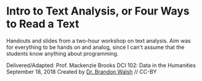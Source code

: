 # Intro to Text Analysis, or Four Ways to Read a Text

Handouts and slides from a two-hour workshop on text analysis. Aim was for everything to be hands on and analog, since I can't assume that the students know anything about programming.

Delivered/Adapted: Prof. Mackenzie Brooks
DCI 102: Data in the Humanities 
September 18, 2018
Created by [Dr. Brandon Walsh](http://walshbr.com/) // CC-BY
